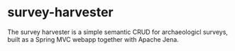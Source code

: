 # survey-harvester

The survey harvester is a simple semantic CRUD for archaeologicl surveys, built as a Spring MVC webapp together with Apache Jena.
